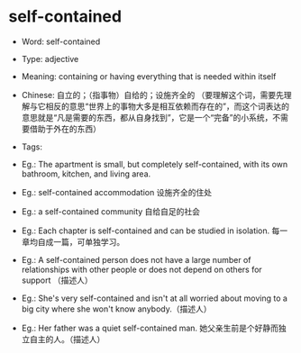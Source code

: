 # self-contained

- Word: self-contained

- Type: adjective
- Meaning: containing or having everything that is needed within itself
- Chinese: 自立的；（指事物）自给的；设施齐全的 （要理解这个词，需要先理解与它相反的意思“世界上的事物大多是相互依赖而存在的”，而这个词表达的意思就是“凡是需要的东西，都从自身找到”，它是一个“完备”的小系统，不需要借助于外在的东西）
- Tags: 
- Eg.: The apartment is small, but completely self-contained, with its own bathroom, kitchen, and living area.
- Eg.: self-contained accommodation 设施齐全的住处
- Eg.: a self-contained community 自给自足的社会
- Eg.: Each chapter is self-contained and can be studied in isolation. 每一章均自成一篇，可单独学习。
- Eg.: A self-contained person does not have a large number of relationships with other people or does not depend on others for support （描述人）
- Eg.: She's very self-contained and isn't at all worried about moving to a big city where she won't know anybody.（描述人）
- Eg.: Her father was a quiet self-contained man. 她父亲生前是个好静而独立自主的人。（描述人）

